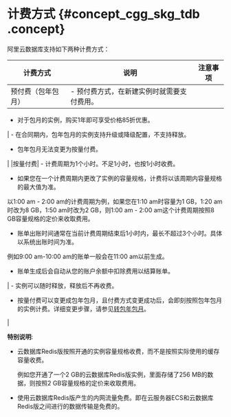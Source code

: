 # 计费方式 {#concept_cgg_skg_tdb .concept}

阿里云数据库支持如下两种计费方式：

|计费方式|说明|注意事项|
|----|--|----|
|预付费（包年包月）| -   预付费方式，在新建实例时就需要支付费用。
-   对于包月的实例，购买1年即可享受价格85折优惠。

 | -   在合同期内，包年包月的实例支持升级或降级配置，不支持释放。
-   包年包月无法变更为按量付费。

 |
|按量付费| -   计费周期为1个小时。不足1小时，也按1小时收费。
-   如果您在一个计费周期内更改了实例的容量规格，计费将以该周期内容量规格的最大值为准。

以1:00 am - 2:00 am的计费周期为例，如果您在1:10 am时容量为1 GB，1:20 am时改为8 GB，1:50 am时改为2 GB，则1:00 am - 2:00 am这个计费周期按照8 GB容量规格的定价来收取费用。

-   账单出账时间通常在当前计费周期结束后1小时内，最长不超过3个小时。具体以系统出账时间为准。

例如9:00 am-10:00 am的账单一般会在11:00 am以前生成。

-   账单生成后会自动从您的账户余额中扣除费用以结算账单。

 | -   实例可以随时释放，释放后不再收费。
-   按量付费可以变更成包年包月，且付费方式变更成功后，会即刻按照包年包月的实例计费。详细变更步骤，请参见[转包年包月](../../../../intl.zh-CN/用户指南/实例管理/转包年包月.md#)。

 |

**特别说明**:

-   云数据库Redis版按照开通的实例容量规格收费，而不是按照实际使用的缓存容量收费。

    例如您开通了一个2 GB的云数据库Redis版实例，里面存储了256 MB的数据，则按照2 GB容量规格的定价来收取费用。

-   使用云数据库Redis版产生的内网流量免费。即在云服务器ECS和云数据库Redis版之间进行的数据传输是免费的。

